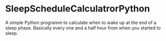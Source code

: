 # SleepScheduleCalculatrorPython

A simple Python programm to calculate when to wake up at the end of a sleep phase. Basically every one and a half hour from when you started to sleep.
